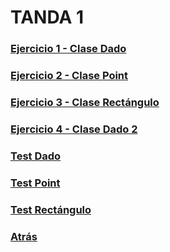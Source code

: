 # TANDA 1

### [Ejercicio 1 - Clase Dado](./Dado.py)

### [Ejercicio 2 - Clase Point](./Point.py)

### [Ejercicio 3 - Clase Rectángulo](./Rectángulo.py)

### [Ejercicio 4 - Clase Dado 2](./Dado2.py)

### [Test Dado](./Dado2-test.py)

### [Test Point](./Point-test.py)

### [Test Rectángulo](./Rectángulo-test.py)

### [Atrás](../README.md)

